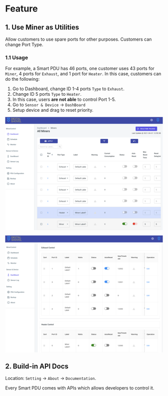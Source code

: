 # Feature

## 1. Use Miner as Utilities

Allow customers to use spare ports for other purposes. Customers can change Port Type.

### 1.1 Usage

For example, a Smart PDU has 46 ports, one customer uses 43 ports for `Miner`, 4 ports for `Exhaust`, and 1 port for `Heater`. In this case, customers can do the following:

1. Go to Dashboard, change ID 1-4 ports `Type` to `Exhaust`.
2. Change ID 5 ports `Type` to `Heater`.
3. In this case, users **are not able** to control Port 1-5.
4. Go to `Sensor & Device` -&gt; `DashBoard`
5. Setup device and drag to reset priority.

![Change Type](../../.gitbook/assets/image%20%281%29.png)

![Setup Device](../../.gitbook/assets/image%20%286%29.png)

## 2. Build-in API Docs

Location: `Setting` -&gt; `About` -&gt; `Documentation`. 

Every Smart PDU comes with APIs which allows developers to control it.



